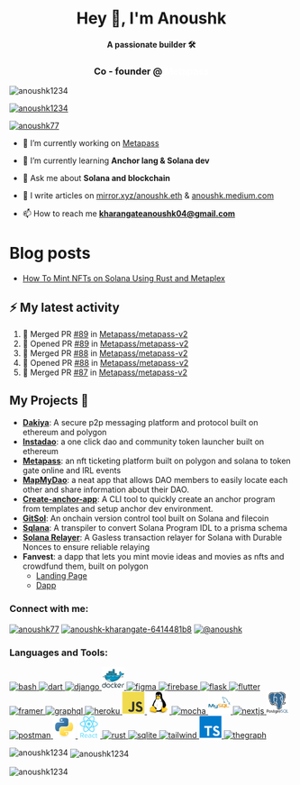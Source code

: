 <h1 align="center">Hey 👋, I'm Anoushk</h1>
<h4 align="center">A passionate builder 🛠</h4>

<h3 align="center">Co - founder @ <span style="color:white">Metapass</span></h3>

<p align="left"> <img src="https://komarev.com/ghpvc/?username=anoushk1234&label=Profile%20views&color=0e75b6&style=flat" alt="anoushk1234" /> </p>

<p align="left"> <a href="https://github.com/ryo-ma/github-profile-trophy"><img src="https://github-profile-trophy.vercel.app/?username=anoushk1234" alt="anoushk1234" /></a> </p>

<p align="left"> <a href="https://twitter.com/anoushk77" target="blank"><img src="https://img.shields.io/twitter/follow/anoushk77?logo=twitter&style=for-the-badge" alt="anoushk77" /></a> </p>

- 🔭 I’m currently working on [Metapass](https://metapasshq.xyz)

- 🌱 I’m currently learning **Anchor lang & Solana dev**

- 💬 Ask me about **Solana and blockchain**

- 📝 I write articles on [mirror.xyz/anoushk.eth](https://mirror.xyz/anoushk.eth) & [anoushk.medium.com](https://anoushk.medium.com)

- 📫 How to reach me **kharangateanoushk04@gmail.com**

# Blog posts
<!-- BLOG-POST-LIST:START -->
- [How To Mint NFTs on Solana Using Rust and Metaplex](https://betterprogramming.pub/how-to-mint-nfts-on-solana-using-rust-and-metaplex-f66bac717cb8?source=rss-10fdf2dc0158------2)
<!-- BLOG-POST-LIST:END -->

## ⚡ My latest activity
<!--START_SECTION:activity-->
1. 🎉 Merged PR [#89](https://github.com/Metapass/metapass-v2/pull/89) in [Metapass/metapass-v2](https://github.com/Metapass/metapass-v2)
2. 💪 Opened PR [#89](https://github.com/Metapass/metapass-v2/pull/89) in [Metapass/metapass-v2](https://github.com/Metapass/metapass-v2)
3. 🎉 Merged PR [#88](https://github.com/Metapass/metapass-v2/pull/88) in [Metapass/metapass-v2](https://github.com/Metapass/metapass-v2)
4. 💪 Opened PR [#88](https://github.com/Metapass/metapass-v2/pull/88) in [Metapass/metapass-v2](https://github.com/Metapass/metapass-v2)
5. 🎉 Merged PR [#87](https://github.com/Metapass/metapass-v2/pull/87) in [Metapass/metapass-v2](https://github.com/Metapass/metapass-v2)
<!--END_SECTION:activity-->

## My Projects  📁

- [**Dakiya**](https://dakiya.xyz): A secure p2p messaging platform and protocol built on ethereum and polygon
- [**Instadao**](https://instadao.org): a one click dao and community token launcher built on ethereum
- [**Metapass**](https://metapasshq.xyz): an nft ticketing platform built on polygon and solana to token gate online and IRL events
- [**MapMyDao**](https://mapmydao.vercel.app/): a neat app that allows DAO members to easily locate each other and share information about their DAO.
- [**Create-anchor-app**](https://github.com/create-anchor-app/cli): A CLI tool to quickly create an anchor program from templates and setup anchor dev environment.
- [**GitSol**](https://gitsol.xyz): An onchain version control tool built on Solana and filecoin
- [**Sqlana**](https://github.com/anoushk1234/anchor-prisma-transpiler): A transpiler to convert Solana Program IDL to a prisma schema
- [**Solana Relayer**](https://github.com/anoushk1234/solana-relayer): A Gasless transaction relayer for Solana with Durable Nonces to ensure reliable relaying 
- **Fanvest**: a dapp that lets you mint movie ideas and movies as nfts and crowdfund them, built on polygon
  - [Landing Page](https://fanvest.in)
  - [Dapp](https://alpha.fanvest.in)

<h3 align="left">Connect with me:</h3>
<p align="left">
<a href="https://twitter.com/anoushk77" target="blank"><img align="center" src="https://raw.githubusercontent.com/rahuldkjain/github-profile-readme-generator/master/src/images/icons/Social/twitter.svg" alt="anoushk77" height="30" width="40" /></a>
<a href="https://linkedin.com/in/anoushk-kharangate-6414481b8" target="blank"><img align="center" src="https://raw.githubusercontent.com/rahuldkjain/github-profile-readme-generator/master/src/images/icons/Social/linked-in-alt.svg" alt="anoushk-kharangate-6414481b8" height="30" width="40" /></a>
  <a href="https://medium.com/@anoushk" target="blank"><img align="center" src="https://raw.githubusercontent.com/rahuldkjain/github-profile-readme-generator/master/src/images/icons/Social/medium.svg" alt="@anoushk" height="30" width="40" /></a>
</p>

<h3 align="left">Languages and Tools:</h3>
<p align="left"> <a href="https://www.gnu.org/software/bash/" target="_blank" rel="noreferrer"> <img src="https://upload.wikimedia.org/wikipedia/commons/thumb/4/4b/Bash_Logo_Colored.svg/1200px-Bash_Logo_Colored.svg.png" alt="bash" width="40" height="40"/> </a> <a href="https://dart.dev" target="_blank" rel="noreferrer"> <img src="https://www.vectorlogo.zone/logos/dartlang/dartlang-icon.svg" alt="dart" width="40" height="40"/> </a> <a href="https://www.djangoproject.com/" target="_blank" rel="noreferrer"> <img src="https://www.djangoproject.com/m/img/logos/django-logo-negative.png" alt="django" width="80" height="40"/> </a> <a href="https://www.docker.com/" target="_blank" rel="noreferrer"> <img src="https://raw.githubusercontent.com/devicons/devicon/master/icons/docker/docker-original-wordmark.svg" alt="docker" width="40" height="40"/> </a> <a href="https://www.figma.com/" target="_blank" rel="noreferrer"> <img src="https://www.vectorlogo.zone/logos/figma/figma-icon.svg" alt="figma" width="40" height="40"/> </a> <a href="https://firebase.google.com/" target="_blank" rel="noreferrer"> <img src="https://www.vectorlogo.zone/logos/firebase/firebase-icon.svg" alt="firebase" width="40" height="40"/> </a> <a href="https://flask.palletsprojects.com/" target="_blank" rel="noreferrer"> <img src="https://cms-assets.tutsplus.com/uploads/users/30/posts/16037/preview_image/flask.png" alt="flask" width="40" height="40"/> </a> <a href="https://flutter.dev" target="_blank" rel="noreferrer"> <img src="https://www.vectorlogo.zone/logos/flutterio/flutterio-icon.svg" alt="flutter" width="40" height="40"/> </a> <a href="https://www.framer.com/" target="_blank" rel="noreferrer"> <img src="https://www.vectorlogo.zone/logos/framer/framer-icon.svg" alt="framer" width="40" height="40"/> </a> <a href="https://graphql.org" target="_blank" rel="noreferrer"> <img src="https://www.vectorlogo.zone/logos/graphql/graphql-icon.svg" alt="graphql" width="40" height="40"/> </a> <a href="https://heroku.com" target="_blank" rel="noreferrer"> <img src="https://www.vectorlogo.zone/logos/heroku/heroku-icon.svg" alt="heroku" width="40" height="40"/> </a> <a href="https://developer.mozilla.org/en-US/docs/Web/JavaScript" target="_blank" rel="noreferrer"> <img src="https://raw.githubusercontent.com/devicons/devicon/master/icons/javascript/javascript-original.svg" alt="javascript" width="40" height="40"/> </a> <a href="https://www.linux.org/" target="_blank" rel="noreferrer"> <img src="https://raw.githubusercontent.com/devicons/devicon/master/icons/linux/linux-original.svg" alt="linux" width="40" height="40"/> </a> <a href="https://mochajs.org" target="_blank" rel="noreferrer"> <img src="https://www.vectorlogo.zone/logos/mochajs/mochajs-icon.svg" alt="mocha" width="40" height="40"/> </a> <a href="https://www.mysql.com/" target="_blank" rel="noreferrer"> <img src="https://raw.githubusercontent.com/devicons/devicon/master/icons/mysql/mysql-original-wordmark.svg" alt="mysql" width="40" height="40"/> </a> <a href="https://nextjs.org/" target="_blank" rel="noreferrer"> <img src="https://encrypted-tbn0.gstatic.com/images?q=tbn:ANd9GcQTuO317NCjps00ZoBqzDFamnFVwm_m5aroVw&usqp=CAU" alt="nextjs" width="40" height="40"/> </a> <a href="https://www.postgresql.org" target="_blank" rel="noreferrer"> <img src="https://raw.githubusercontent.com/devicons/devicon/master/icons/postgresql/postgresql-original-wordmark.svg" alt="postgresql" width="40" height="40"/> </a> <a href="https://postman.com" target="_blank" rel="noreferrer"> <img src="https://www.vectorlogo.zone/logos/getpostman/getpostman-icon.svg" alt="postman" width="40" height="40"/> </a> <a href="https://www.python.org" target="_blank" rel="noreferrer"> <img src="https://raw.githubusercontent.com/devicons/devicon/master/icons/python/python-original.svg" alt="python" width="40" height="40"/> </a> <a href="https://reactjs.org/" target="_blank" rel="noreferrer"> <img src="https://raw.githubusercontent.com/devicons/devicon/master/icons/react/react-original-wordmark.svg" alt="react" width="40" height="40"/> </a> <a href="https://www.rust-lang.org" target="_blank" rel="noreferrer"> <img src="https://encrypted-tbn0.gstatic.com/images?q=tbn:ANd9GcRpgvOBKj_7oMY-pm3o3m2vhHVA4EWPCZ6K1_ZrVANUuKuvYGdcGCMW73nRLS1lL1yKCEY&usqp=CAU" alt="rust" width="40" height="40"/> </a> <a href="https://www.sqlite.org/" target="_blank" rel="noreferrer"> <img src="https://www.vectorlogo.zone/logos/sqlite/sqlite-icon.svg" alt="sqlite" width="40" height="40"/> </a> <a href="https://tailwindcss.com/" target="_blank" rel="noreferrer"> <img src="https://www.vectorlogo.zone/logos/tailwindcss/tailwindcss-icon.svg" alt="tailwind" width="40" height="40"/> </a> <a href="https://www.typescriptlang.org/" target="_blank" rel="noreferrer"> <img src="https://raw.githubusercontent.com/devicons/devicon/master/icons/typescript/typescript-original.svg" alt="typescript" width="40" height="40"/> </a> <a href="https://thegraph.com/en/" target="_blank" rel="noreferrer"> <img src="https://avatars.githubusercontent.com/u/38020273?s=280&v=4" alt="thegraph" width="60" height="60"/> </a> </p>

<p><img align="left" src="https://github-readme-stats.vercel.app/api/top-langs?username=anoushk1234&show_icons=true&locale=en&layout=compact" alt="anoushk1234" /></p>

<p>&nbsp;<img align="center" src="https://github-readme-stats.vercel.app/api?username=anoushk1234&show_icons=true&locale=en" alt="anoushk1234" /></p>

<p><img align="center" src="https://github-readme-streak-stats.herokuapp.com/?user=anoushk1234&" alt="anoushk1234" /></p>

